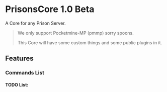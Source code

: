 # PrisonsCore 1.0 Beta
A Core for any Prison Server.

> We only support Pocketmine-MP (pmmp) sorry spoons.
>
> This Core will have some custom things and some public plugins in it.

## Features







### Commands List





#### TODO List:
